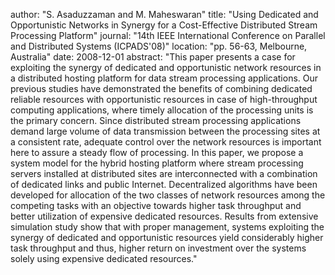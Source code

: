 author: "S. Asaduzzaman and M. Maheswaran"
title: "Using Dedicated and Opportunistic Networks in Synergy for a Cost-Effective Distributed Stream Processing Platform"
journal: "14th IEEE International Conference on Parallel and Distributed Systems (ICPADS'08)"
location: "pp. 56-63, Melbourne, Australia"
date: 2008-12-01
abstract: "This paper presents a case for exploiting the synergy of dedicated and opportunistic network resources in a distributed hosting platform for data stream processing applications. Our previous studies have demonstrated the benefits of combining dedicated reliable resources with opportunistic resources in case of high-throughput computing applications, where timely allocation of the processing units is the primary concern. Since distributed stream processing applications demand large volume of data transmission between the processing sites at a consistent rate, adequate control over the network resources is important here to assure a steady flow of processing. In this paper, we propose a system model for the hybrid hosting platform where stream processing servers installed at distributed sites are interconnected with a combination of dedicated links and public Internet. Decentralized algorithms have been developed for allocation of the two classes of network resources among the competing tasks with an objective towards higher task throughput and better utilization of expensive dedicated resources. Results from extensive simulation study show that with proper management, systems exploiting the synergy of dedicated and opportunistic resources yield considerably higher task throughput and thus, higher return on investment over the systems solely using expensive dedicated resources."